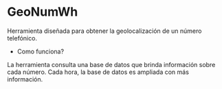 # GeoNumWh
Herramienta diseñada para obtener la geolocalización de un número telefónico.
- Como funciona?

 La herramienta consulta una base de datos que brinda información sobre cada número. Cada hora, la base de datos es ampliada con más información.
